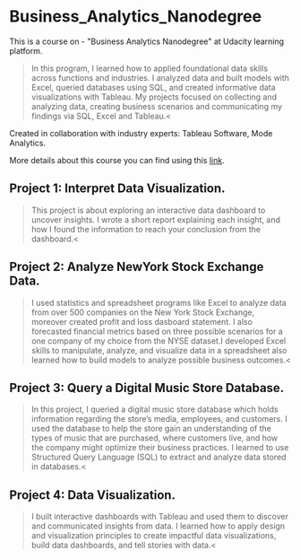 # Business_Analytics_Nanodegree
This is a course on - "Business Analytics Nanodegree" at Udacity learning platform. 

> In this program, I learned how to applied foundational data skills across functions and industries. I analyzed data and built models with Excel, queried databases using SQL, and created informative data visualizations with Tableau. My projects focused on collecting and analyzing data, creating business scenarios and communicating my findings via SQL, Excel and Tableau.<

Created in collaboration with industry experts: Tableau Software, Mode Analytics.

More details about this course you can find using this [link](https://www.udacity.com/course/business-analytics-nanodegree--nd098).

## Project 1: Interpret Data Visualization.

> This project is about exploring an interactive data dashboard to uncover insights. I wrote a short report explaining each insight, and how I found the information to reach your conclusion from the dashboard.<

## Project 2: Analyze NewYork Stock Exchange Data.

> I used statistics and spreadsheet programs like Excel to analyze data from over 500 companies on the New York Stock Exchange, moreover created profit and loss dasboard statement. I also forecasted financial metrics based on three possible scenarios for a one company of my choice from the NYSE dataset.I developed Excel skills to manipulate, analyze, and visualize data in a spreadsheet also learned how to build models to analyze possible business outcomes.<

## Project 3: Query a Digital Music Store Database.

> In this project, I queried a digital music store database which holds information regarding the store’s media, employees, and customers. I used the database to help the store gain an understanding of the types of music that are purchased, where customers live, and how the company might optimize their business practices. I learned to use Structured Query Language (SQL) to extract and analyze data stored in databases.<

## Project 4: Data Visualization.

> I built interactive dashboards with Tableau and used them to discover and communicated insights from data. I learned how to apply design and visualization principles to create impactful data visualizations, build data dashboards, and tell stories with data.<


